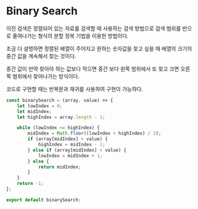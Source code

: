 # Binary Search

이진 검색은 정렬되어 있는 자료를 검색할 때 사용하는 검색 방법으로 검색 범위를 반으로 줄여나가는 형식의 분할 정복 기법을 이용한 방법이다.

조금 더 설명하면 정렬된 배열이 주어지고 원하는 숫자값을 찾고 싶을 때 배열의 크기의 중간 값을 계속해서 찾는 것이다.

중간 값이 만약 찾아야 하는 값보다 작으면 중간 보다 왼쪽 범위에서 또 찾고 크면 오른쪽 범위에서 찾아나가는 방식이다.

코드로 구현할 때는 반복문과 재귀를 사용하여 구현이 가능하다.

```js
const binarySearch = (array, value) => {
    let lowIndex = 0;
    let midIndex;
    let highIndex = array.length - 1;

    while (lowIndex <= highIndex) {
        midIndex = Math.floor((lowIndex + highIndex) / 2);
        if (array[midIndex] > value) {
            highIndex = midIndex - 1;
        } else if (array[midIndex] < value) {
            lowIndex = midIndex + 1;
        } else {
            return midIndex;
        }
    }
    return -1;
};

export default binarySearch;
```

